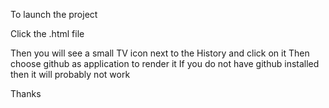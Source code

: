 To launch the project 

Click the .html file

Then you will see a small TV icon next to the History and click on  it
Then choose github as application to render it 
If you do not have github installed then it will probably not work

Thanks
